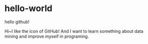 # hello-world
hello github!

Hi~I like the icon of GitHub!
And I want to learn something about data mining and improve myseif in programing.
